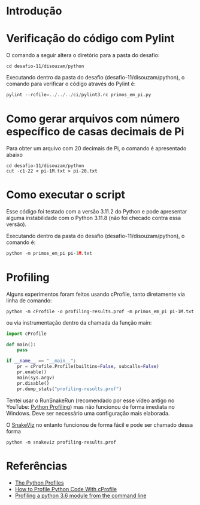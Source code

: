 # Introdução


# Verificação do código com Pylint

O comando a seguir altera o diretório para a pasta do desafio:

```shell
cd desafio-11/disouzam/python
```

Executando dentro da pasta do desafio (desafio-11/disouzam/python), o comando para verificar o
código através do Pylint é:

```python
pylint --rcfile=../../../ci/pylint3.rc primos_em_pi.py
```

# Como gerar arquivos com número específico de casas decimais de Pi

Para obter um arquivo com 20 decimais de Pi, o comando é apresentado abaixo

```shell
cd desafio-11/disouzam/python
cut -c1-22 < pi-1M.txt > pi-20.txt
```

# Como executar o script

Esse código foi testado com a versão 3.11.2 do Python e pode apresentar alguma instabilidade com
o Python 3.11.8 (não foi checado contra essa versão).

Executando dentro da pasta do desafio (desafio-11/disouzam/python), o comando é:

```python
python -m primos_em_pi pi-1M.txt
```

# Profiling

Alguns experimentos foram feitos usando cProfile, tanto diretamente via linha de comando:

```shell
python -m cProfile -o profiling-results.prof -m primos_em_pi pi-1M.txt
```

ou via instrumentação dentro da chamada da função main:

```python
import cProfile

def main():
    pass

if __name__ == "__main__":
    pr = cProfile.Profile(builtins=False, subcalls=False)
    pr.enable()
    main(sys.argv)
    pr.disable()
    pr.dump_stats("profiling-results.prof")
```

Tentei usar o RunSnakeRun (recomendado por esse vídeo antigo no YouTube: [Python Profiling](https://www.youtube.com/watch?v=QJwVYlDzAXs)) mas não funcionou de forma imediata no Windows. Deve ser necessário uma configuração mais elaborada.

O [SnakeViz](https://github.com/jiffyclub/snakeviz) no entanto funcionou de forma fácil e pode ser chamado dessa forma

```shell
python -m snakeviz profiling-results.prof
```

# Referências
- [The Python Profiles](https://docs.python.org/3/library/profile.html#introduction-to-the-profilers)
- [How to Profile Python Code With cProfile](https://www.turing.com/kb/python-code-with-cprofile)
- [Profiling a python 3.6 module from the command line](https://stackoverflow.com/questions/54465048/profiling-a-python-3-6-module-from-the-command-line)